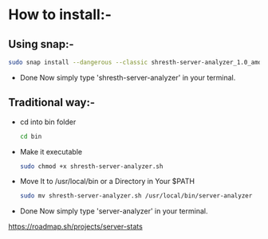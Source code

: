 # How to install:-

## Using snap:-
```bash
sudo snap install --dangerous --classic shresth-server-analyzer_1.0_amd64.snap
```
- Done
  Now simply type 'shresth-server-analyzer' in your terminal.
  
## Traditional way:-
- cd into bin folder
  ```bash
  cd bin
  ```
- Make it executable
  ```bash
  sudo chmod +x shresth-server-analyzer.sh
  ```
- Move It to /usr/local/bin or a Directory in Your $PATH
  ```bash
  sudo mv shresth-server-analyzer.sh /usr/local/bin/server-analyzer
  ```
- Done
  Now simply type 'server-analyzer' in your terminal.



https://roadmap.sh/projects/server-stats
